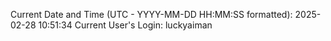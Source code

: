 Current Date and Time (UTC - YYYY-MM-DD HH:MM:SS formatted): 2025-02-28 10:51:34
Current User's Login: luckyaiman

